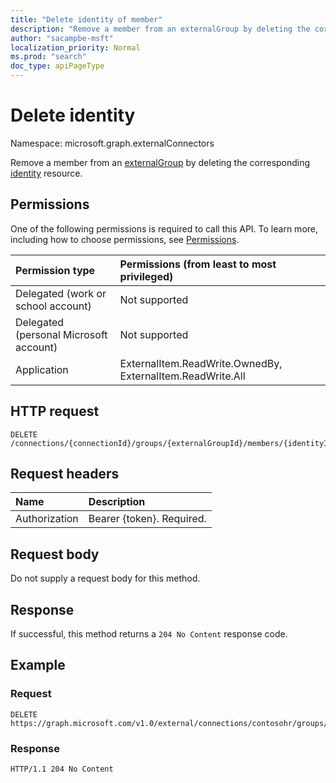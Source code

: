 ```yaml
---
title: "Delete identity of member"
description: "Remove a member from an externalGroup by deleting the corresponding identity resource."
author: "sacampbe-msft"
localization_priority: Normal
ms.prod: "search"
doc_type: apiPageType
---
```


# Delete identity
Namespace: microsoft.graph.externalConnectors

Remove a member from an [externalGroup](../resources/externalconnectors-externalgroup.md) by deleting the corresponding [identity](../resources/externalconnectors-identity.md) resource.

## Permissions

One of the following permissions is required to call this API. To learn more, including how to choose permissions, see [Permissions](/graph/permissions-reference).

| Permission type                        | Permissions (from least to most privileged) |
|:---------------------------------------|:--------------------------------------------|
| Delegated (work or school account)     | Not supported                               |
| Delegated (personal Microsoft account) | Not supported                               |
| Application                            | ExternalItem.ReadWrite.OwnedBy, ExternalItem.ReadWrite.All                 |

## HTTP request

<!-- {
  "blockType": "ignored"
}
-->
``` http
DELETE /connections/{connectionId}/groups/{externalGroupId}/members/{identityId}
```

## Request headers

| Name          | Description               |
|:--------------|:--------------------------|
| Authorization | Bearer {token}. Required. |

## Request body

Do not supply a request body for this method.

## Response

If successful, this method returns a `204 No Content` response code.

## Example

### Request


<!-- {
  "blockType": "request",
  "name": "delete_identity"
}
-->

``` http
DELETE https://graph.microsoft.com/v1.0/external/connections/contosohr/groups/31bea3d537902000/members/14m1b9c38qe647f6a
```

<!-- markdownlint-disable MD024 -->
### Response

<!-- {
  "blockType": "response",
  "truncated": true
}
-->

``` http
HTTP/1.1 204 No Content
```
